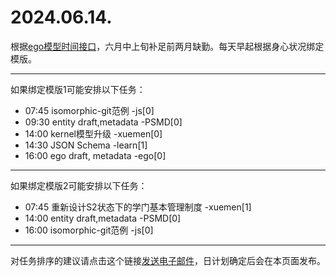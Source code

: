 # 2024.06.14.

根据[ego模型时间接口](https://gitee.com/hyg/blog/blob/master/timeflow.md)，六月中上旬补足前两月缺勤。每天早起根据身心状况绑定模版。

---
如果绑定模版1可能安排以下任务：

- 07:45	isomorphic-git范例 -js[0]
- 09:30	entity draft,metadata -PSMD[0]
- 14:00	kernel模型升级 -xuemen[0]
- 14:30	JSON Schema -learn[1]
- 16:00	ego draft, metadata -ego[0]

---
如果绑定模版2可能安排以下任务：

- 07:45	重新设计S2状态下的学门基本管理制度 -xuemen[1]
- 14:00	entity draft,metadata -PSMD[0]
- 16:00	isomorphic-git范例 -js[0]

---
对任务排序的建议请点击这个链接<a href="mailto:huangyg@mars22.com?subject=关于2024.06.14.任务排序的建议&body=date: 20240614%0D%0Afile: ../../blog/release/time/d.20240614.md%0D%0A---请勿修改邮件主题及以上内容---%0D%0A">发送电子邮件</a>，日计划确定后会在本页面发布。